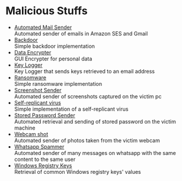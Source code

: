 # Malicious Stuffs
- [Automated Mail Sender](https://github.com/RaffaDNDM/Malicious-Stuffs/tree/main/automated_mail_sender)<br>Automated sender of emails in Amazon SES and Gmail
- [Backdoor](https://github.com/RaffaDNDM/Malicious-Stuffs/tree/main/backdoor)<br>Simple backdoor implementation
- [Data Encrypter](https://github.com/RaffaDNDM/Malicious-Stuffs/tree/main/data_encrypter)<br>GUI Encrypter for personal data
- [Key Logger](https://github.com/RaffaDNDM/Malicious-Stuffs/tree/main/key_logger)<br>Key Logger that sends keys retrieved to an email address
- [Ransomware](https://github.com/RaffaDNDM/Malicious-Stuffs/tree/main/ransomware)<br>Simple ransomware implementation
- [Screenshot Sender](https://github.com/RaffaDNDM/Malicious-Stuffs/tree/main/screenshot_sender)<br>Automated sender of screenshots captured on the victim pc
- [Self-replicant virus](https://github.com/RaffaDNDM/Malicious-Stuffs/tree/main/self_replicant_virus)<br>Simple implementation of a self-replicant virus
- [Stored Password Sender](https://github.com/RaffaDNDM/Malicious-Stuffs/tree/main/stored_passwords_sender)<br>Automated retrieval and sending of stored password on the victim machine
- [Webcam shot](https://github.com/RaffaDNDM/Malicious-Stuffs/tree/main/automated_mail_sender)<br>Automated sender of photos taken from the victim webcam
- [Whatsapp Spammer](https://github.com/RaffaDNDM/Malicious-Stuffs/tree/main/whatsapp_spammer)<br>Automated sender of many messages on whatsapp with the same content to the same user
- [Windows Registry Keys](https://github.com/RaffaDNDM/Malicious-Stuffs/tree/main/windows_registry_keys)<br>Retrieval of common Windows registry keys' values
